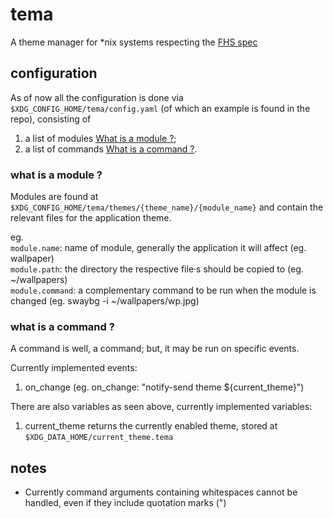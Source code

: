 # tema
A theme manager for \*nix systems respecting the [FHS spec](https://refspecs.linuxfoundation.org/FHS_3.0/fhs/index.html)

## configuration
As of now all the configuration is done via `$XDG_CONFIG_HOME/tema/config.yaml` (of which an example is found in the repo), consisting of
1. a list of modules [What is a module ?](#what-is-a-module-?);
2. a list of commands [What is a command ?](#what-is-a-command-?).

### what is a module ?
Modules are found at `$XDG_CONFIG_HOME/tema/themes/{theme_name}/{module_name}` and contain the relevant files for the application theme.

eg.\
`module.name`: name of module, generally the application it will affect (eg. wallpaper)\
`module.path`: the directory the respective file·s should be copied to (eg. \~/wallpapers)\
`module.command`: a complementary command to be run when the module is changed (eg. swaybg -i \~/wallpapers/wp.jpg)

### what is a command ?
A command is well, a command; but, it may be run on specific events. 

Currently implemented events: 
1. on_change 		(eg. on_change: "notify-send theme ${current_theme}")

There are also variables as seen above, currently implemented variables:
1. current_theme 	returns the currently enabled theme, stored at `$XDG_DATA_HOME/current_theme.tema`

## notes
- Currently command arguments containing whitespaces cannot be handled, even if they include quotation marks (")